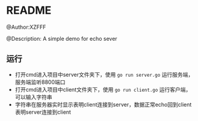 # README

@Author:XZFFF

@Description: A simple demo for echo sever



## 运行

- 打开cmd进入项目中server文件夹下，使用 `go run server.go` 运行服务端，服务端监听8800端口
- 打开cmd进入项目中client文件夹下，使用 `go run client.go` 运行客户端，可以输入字符串
- 字符串在服务器实时显示表明client连接到server，数据正常echo回到client表明server连接到client